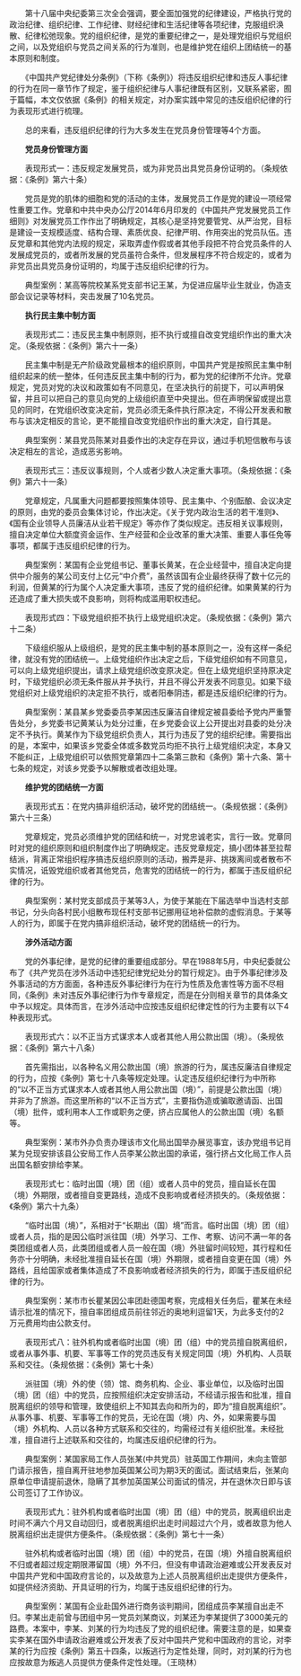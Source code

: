 　　第十八届中央纪委第三次全会强调，要全面加强党的纪律建设，严格执行党的政治纪律、组织纪律、工作纪律、财经纪律和生活纪律等各项纪律，克服组织涣散、纪律松弛现象。党的组织纪律，是党的重要纪律之一，是处理党组织与党组织之间，以及党组织与党员之间关系的行为准则，也是维护党在组织上团结统一的基本原则和制度。

　　《中国共产党纪律处分条例》（下称《条例》）将违反组织纪律和违反人事纪律的行为在同一章节作了规定，鉴于组织纪律与人事纪律既有区别，又联系紧密，囿于篇幅，本文仅依据《条例》的相关规定，对办案实践中常见的违反组织纪律的行为表现形式进行梳理。

　　总的来看，违反组织纪律的行为大多发生在党员身份管理等4个方面。

　　**党员身份管理方面**

　　表现形式一：违反规定发展党员，或为非党员出具党员身份证明的。（条规依据：《条例》第六十条）

　　党员是党的肌体的细胞和党的活动的主体，发展党员工作是党的建设一项经常性重要工作。党章和中共中央办公厅2014年6月印发的《中国共产党发展党员工作细则》对发展党员工作作出了明确规定，其核心是坚持党要管党、从严治党，目标是建设一支规模适度、结构合理、素质优良、纪律严明、作用突出的党员队伍。违反党章和其他党内法规的规定，采取弄虚作假或者其他手段把不符合党员条件的人发展成党员的，或者所发展的党员虽符合条件，但发展程序不符合规定的，或者为非党员出具党员身份证明的，均属于违反组织纪律的行为。

　　典型案例：某高等院校某系党支部书记王某，为促进应届毕业生就业，伪造支部会议记录等材料，突击发展了10名党员。

　　**执行民主集中制方面**

　　表现形式二：违反民主集中制原则，拒不执行或擅自改变党组织作出的重大决定。（条规依据：《条例》第六十一条）

　　民主集中制是无产阶级政党最根本的组织原则，中国共产党是按照民主集中制组织起来的统一整体，任何违反民主集中制的行为，都为党的纪律所不允许。党章规定，党员对党的决议和政策如有不同意见，在坚决执行的前提下，可以声明保留，并且可以把自己的意见向党的上级组织直至中央提出。但在声明保留或提出意见的同时，在党组织改变决定前，党员必须无条件执行原决定，不得公开发表和散布与该决定相反的言论，更不能擅自改变党组织作出的重大决定，自行其是。

　　典型案例：某县党员陈某对县委作出的决定存在异议，通过手机短信散布与该决定相左的言论，造成恶劣影响。

　　表现形式三：违反议事规则，个人或者少数人决定重大事项。（条规依据：《条例》第六十一条）

　　党章规定，凡属重大问题都要按照集体领导、民主集中、个别酝酿、会议决定的原则，由党的委员会集体讨论，作出决定。《关于党内政治生活的若干准则》、《国有企业领导人员廉洁从业若干规定》等亦作了类似规定。违反相关议事规则，擅自决定单位大额度资金运作、生产经营和企业改革的重大决策、重要人事任免等事项，都属于违反组织纪律的行为。

　　典型案例：某国有企业党组书记、董事长黄某，在企业经营中，擅自决定向提供中介服务的某公司支付上亿元“中介费”，虽然该国有企业最终获得了数十亿元的利润，但黄某的行为属个人决定重大事项，违反了党的组织纪律。如果黄某的行为还造成了重大损失或不良影响，则将构成滥用职权违纪。

　　表现形式四：下级党组织拒不执行上级党组织决定。（条规依据：《条例》第六十二条）

　　下级组织服从上级组织，是党的民主集中制的基本原则之一，没有这样一条纪律，就没有党的团结统一。上级党组织作出决定之后，下级党组织如有不同意见，可以向上级党组织提出，请求上级党组织改变原决定。但在上级党组织坚持原决定时，下级党组织必须无条件服从并予执行，并且不得公开发表不同意见。如果下级党组织对上级党组织的决定拒不执行，或者阳奉阴违，都是违反组织纪律的行为。

　　典型案例：某县某乡党委委员李某因违反廉洁自律规定被县委给予党内严重警告处分，乡党委书记黄某认为处分过重，在乡党委会议上公开提出对县委的处分决定不予执行。黄某作为下级党组织负责人，其行为违反了党的组织纪律。需要指出的是，本案中，如果该乡党委全体或多数党员均拒不执行上级党组织决定，本身又不能纠正，上级党组织可以依照党章第四十二条第三款和《条例》第十六条、第十七条的规定，对该乡党委予以解散或者改组处理。

　　**维护党的团结统一方面**

　　表现形式五：在党内搞非组织活动，破坏党的团结统一。（条规依据：《条例》第六十三条）

　　党章规定，党员必须维护党的团结和统一，对党忠诚老实，言行一致。党章同时对党的组织原则和组织制度作出了明确规定。违反党章规定，搞小团体甚至拉帮结派，背离正常组织程序搞违反组织原则的活动，搬弄是非、挑拨离间或者散布不实情况，诋毁党组织或者其他党员，危害党的团结统一的行为，都属于违反组织纪律的行为。

　　典型案例：某村党支部成员于某等3人，为使于某能在下届选举中当选村支部书记，分头向各村民小组散布现任村支部书记挪用征地补偿款的虚假消息。于某等人的行为，即属于在党内搞非组织活动，破坏党的团结统一的行为。

　　**涉外活动方面**

　　党的外事纪律，是党的纪律的重要组成部分。早在1988年5月，中央纪委就公布了《共产党员在涉外活动中违犯纪律党纪处分的暂行规定》。由于外事纪律涉及外事活动的方方面面，各种违反外事纪律行为在行为性质及危害性等方面不尽相同，《条例》未对违反外事纪律行为作专章规定，而是在分则相关章节的具体条文中予以规定。具体而言，在涉外活动中应按违反组织纪律定性的行为主要有以下4种表现形式。

　　表现形式六：以不正当方式谋求本人或者其他人用公款出国（境）。（条规依据：《条例》第六十八条）

　　首先需指出，以各种名义用公款出国（境）旅游的行为，属违反廉洁自律规定的行为，应按《条例》第七十八条等规定处理。认定违反组织纪律行为中所称的“以不正当方式谋求本人或者其他人用公款出国（境）”，前提是公款出国（境）并非为了旅游。而这里所称的“以不正当方式”，主要指伪造或骗取邀请函、出国（境）批件，或利用本人工作或职务之便，挤占应属他人的公款出国（境）名额等。

　　典型案例：某市外办负责办理该市文化局出国举办展览事宜，该办党组书记肖某为兑现安排该县公安局工作人员李某公款出国的承诺，强行挤占文化局工作人员出国名额安排给李某。

　　表现形式七：临时出国（境）团（组）或者人员中的党员，擅自延长在国（境）外期限，或者擅自变更路线，造成不良影响或者经济损失的。（条规依据：《条例》第六十九条）

　　“临时出国（境）”，系相对于“长期出（国）境”而言。临时出国（境）团（组）或者人员，指的是因公临时派往国（境）外学习、工作、考察、访问不满一年的各类团组或者人员，此类团组或者人员一般在国（境）外驻留时间较短，其行程和任务亦十分明确，未经批准擅自延长在国（境）外期限，或者擅自变更在国（境）外路线，且给国家或者集体造成了不良影响或者经济损失的行为，即属于违反组织纪律的行为。

　　典型案例：某市市长瞿某因公率团赴德国考察，完成相关任务后，瞿某在未经请示批准的情况下，擅自率团组成员前往邻近的奥地利逗留1天，为此多支付的2万元费用均由公款支付。

　　表现形式八：驻外机构或者临时出国（境）团（组）中的党员擅自脱离组织，或者从事外事、机要、军事等工作的党员违反有关规定同国（境）外机构、人员联系和交往。（条规依据：《条例》第七十条）

　　派驻国（境）外的使（领）馆、商务机构、企业、事业单位，以及临时出国（境）团（组）中的党员，应按照组织决定安排活动，不经请示报告和批准，擅自脱离组织的领导和管理，致使组织上不知其去向和所为的，即为“擅自脱离组织”。从事外事、机要、军事等工作的党员，无论在国（境）内、外，如果需要与国（境）外机构、人员以各种方式联系和交往的，均需经过有关组织批准。未经批准，擅自进行上述联系和交往的，均属违反组织纪律的行为。

　　典型案例：某国家局工作人员张某(中共党员）驻英国工作期间，未向主管部门请示报告，擅自离开驻地参加英国某公司为期3天的面试。面试结束后，张某向原单位申请提前退休，隐瞒了其参加英国某公司面试的情况，并在退休次日即与该公司签订了工作协议。

　　表现形式九：驻外机构或者临时出国（境）团（组）中的党员，脱离组织出走时间不满六个月又自动回归，或者脱离组织出走时间超过六个月，或者故意为他人脱离组织出走提供方便条件。（条规依据：《条例》第七十一条）

　　驻外机构或者临时出国（境）团（组）中的党员，在国（境）外擅自脱离组织不归或者超过规定期限滞留国（境）外不归，但没有申请政治避难或公开发表反对中国共产党和中国政府言论的，以及故意为上述人员脱离组织出走提供方便条件，如提供经济资助、开具证明的行为，均属于违反组织纪律的行为。

　　典型案例：某国有企业赴国外进行商务谈判期间，团组成员李某擅自出走不归。李某出走前曾与团组中另一党员刘某商议，刘某还为李某提供了3000美元的路费。本案中，李某、刘某的行为均违反了党的组织纪律。需要注意的是，如果查实李某在国外申请政治避难或公开发表了反对中国共产党和中国政府的言论，对李某的行为应按《条例》第五十四条，以叛逃行为定性处理，同时，对刘某的行为也应按故意为叛逃人员提供方便条件定性处理。（王晓林）